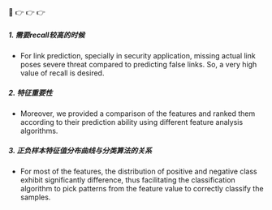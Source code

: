 :book: :point_right: :point_right: :point_right:
##### 1. 需要recall较高的时候
- For link prediction, specially in security application,
missing actual link poses severe threat compared to
predicting false links. So, a very high value of recall is
desired.
##### 2. 特征重要性
- Moreover, we provided a comparison of
the features and ranked them according to their prediction ability using different feature analysis algorithms.
##### 3. 正负样本特征值分布曲线与分类算法的关系
- For most of the features, the distribution of positive
and negative class exhibit significantly difference, thus
facilitating the classification algorithm to pick patterns
from the feature value to correctly classify the samples.

